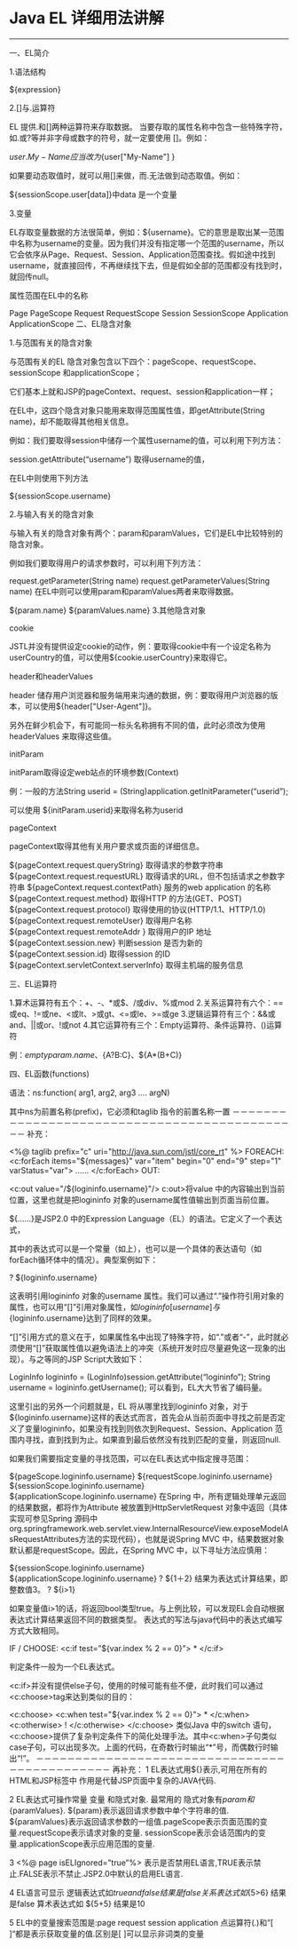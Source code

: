   # Java EL 详细用法讲解
  ---
  
  一、EL简介
  
  1.语法结构
  
  ${expression}
  
  2.[]与.运算符
  
  EL 提供.和[]两种运算符来存取数据。
  当要存取的属性名称中包含一些特殊字符，如.或?等并非字母或数字的符号，就一定要使用 []。例如：
  
  ${user.My-Name}应当改为${user["My-Name"] }
  
  如果要动态取值时，就可以用[]来做，而.无法做到动态取值。例如：
  
  ${sessionScope.user[data]}中data 是一个变量
  
  3.变量
  
  EL存取变量数据的方法很简单，例如：${username}。它的意思是取出某一范围中名称为username的变量。因为我们并没有指定哪一个范围的username，所以它会依序从Page、Request、Session、Application范围查找。假如途中找到username，就直接回传，不再继续找下去，但是假如全部的范围都没有找到时，就回传null。
  
  属性范围在EL中的名称
  
  Page PageScope
  Request RequestScope
  Session SessionScope
  Application ApplicationScope
  二、EL隐含对象
  
  1.与范围有关的隐含对象
  
  与范围有关的EL 隐含对象包含以下四个：pageScope、requestScope、sessionScope 和applicationScope；
  
  它们基本上就和JSP的pageContext、request、session和application一样；
  
  在EL中，这四个隐含对象只能用来取得范围属性值，即getAttribute(String name)，却不能取得其他相关信息。
  
  例如：我们要取得session中储存一个属性username的值，可以利用下列方法：
  
  session.getAttribute(“username”) 取得username的值，
  
  在EL中则使用下列方法
  
  ${sessionScope.username}
  
  2.与输入有关的隐含对象
  
  与输入有关的隐含对象有两个：param和paramValues，它们是EL中比较特别的隐含对象。
  
  例如我们要取得用户的请求参数时，可以利用下列方法：
  
  request.getParameter(String name)
  request.getParameterValues(String name)
  在EL中则可以使用param和paramValues两者来取得数据。
  
  ${param.name}
  ${paramValues.name}
  3.其他隐含对象
  
  cookie
  
  JSTL并没有提供设定cookie的动作，例：要取得cookie中有一个设定名称为userCountry的值，可以使用${cookie.userCountry}来取得它。
  
  header和headerValues
  
  header 储存用户浏览器和服务端用来沟通的数据，例：要取得用户浏览器的版本，可以使用${header["User-Agent"]}。
  
  另外在鲜少机会下，有可能同一标头名称拥有不同的值，此时必须改为使用headerValues 来取得这些值。
  
  initParam
  
  initParam取得设定web站点的环境参数(Context)
  
  例：一般的方法String userid = (String)application.getInitParameter(“userid”);
  
  可以使用 ${initParam.userid}来取得名称为userid
  
  pageContext
  
  pageContext取得其他有关用户要求或页面的详细信息。
  
  ${pageContext.request.queryString} 取得请求的参数字符串
  ${pageContext.request.requestURL} 取得请求的URL，但不包括请求之参数字符串
  ${pageContext.request.contextPath} 服务的web application 的名称
  ${pageContext.request.method} 取得HTTP 的方法(GET、POST)
  ${pageContext.request.protocol} 取得使用的协议(HTTP/1.1、HTTP/1.0)
  ${pageContext.request.remoteUser} 取得用户名称
  ${pageContext.request.remoteAddr } 取得用户的IP 地址
  ${pageContext.session.new} 判断session 是否为新的
  ${pageContext.session.id} 取得session 的ID
  ${pageContext.servletContext.serverInfo} 取得主机端的服务信息
  
  三、EL运算符
  
  1.算术运算符有五个：+、-、*或$、/或div、%或mod
  2.关系运算符有六个：==或eq、!=或ne、<或lt、>或gt、<=或le、>=或ge
  3.逻辑运算符有三个：&&或and、||或or、!或not
  4.其它运算符有三个：Empty运算符、条件运算符、()运算符
  
  例：${empty param.name}、${A?B:C}、${A*(B+C)}
  
  四、EL函数(functions)
  
  语法：ns:function( arg1, arg2, arg3 …. argN)
  
  其中ns为前置名称(prefix)，它必须和taglib 指令的前置名称一置
  －－－－－－－－－－－－－－－－－－－－－－－－－－－－－－－－－－－－－－－－－－－－－
  补充：
  
  <%@ taglib prefix="c" uri="http://java.sun.com/jstl/core_rt" %>
   FOREACH:
   <c:forEach items="${messages}"
   var="item"
   begin="0"
   end="9"
   step="1"
   varStatus="var">
   ……
   </c:forEach>
  OUT:
  
  <c:out value="/${logininfo.username}"/>
  c:out>将value 中的内容输出到当前位置，这里也就是把logininfo 对象的username属性值输出到页面当前位置。
  
  ${……}是JSP2.0 中的Expression Language（EL）的语法。它定义了一个表达式，
  
  其中的表达式可以是一个常量（如上），也可以是一个具体的表达语句（如forEach循环体中的情况）。典型案例如下：
  
  ? ${logininfo.username}
  
  这表明引用logininfo 对象的username 属性。我们可以通过“.”操作符引用对象的属性，也可以用“[]”引用对象属性，如${logininfo[username]}与${logininfo.username}达到了同样的效果。
  
  “[]”引用方式的意义在于，如果属性名中出现了特殊字符，如“.”或者“-”，此时就必须使用“[]”获取属性值以避免语法上的冲突（系统开发时应尽量避免这一现象的出现）。与之等同的JSP Script大致如下：
  
  LoginInfo logininfo = (LoginInfo)session.getAttribute(“logininfo”);
   String username = logininfo.getUsername();
  可以看到，EL大大节省了编码量。
  
  这里引出的另外一个问题就是，EL 将从哪里找到logininfo 对象，对于${logininfo.username}这样的表达式而言，首先会从当前页面中寻找之前是否定义了变量logininfo，如果没有找到则依次到Request、Session、Application 范围内寻找，直到找到为止。如果直到最后依然没有找到匹配的变量，则返回null.
  
  如果我们需要指定变量的寻找范围，可以在EL表达式中指定搜寻范围：
  
  ${pageScope.logininfo.username}
  ${requestScope.logininfo.username}
  ${sessionScope.logininfo.username}
  ${applicationScope.logininfo.username}
  在Spring 中，所有逻辑处理单元返回的结果数据，都将作为Attribute 被放置到HttpServletRequest 对象中返回（具体实现可参见Spring 源码中org.springframework.web.servlet.view.InternalResourceView.exposeModelAsRequestAttributes方法的实现代码），也就是说Spring MVC 中，结果数据对象默认都是requestScope。因此，在Spring MVC 中，以下寻址方法应慎用：
  
  ${sessionScope.logininfo.username}
  ${applicationScope.logininfo.username}
  ? ${1＋2}
  结果为表达式计算结果，即整数值3。
  ? ${i>1}
  
  如果变量值i>1的话，将返回bool类型true。与上例比较，可以发现EL会自动根据表达式计算结果返回不同的数据类型。
  表达式的写法与java代码中的表达式编写方式大致相同。
  
  IF / CHOOSE:
  <c:if test=”${var.index % 2 == 0}”>
  *
  </c:if>
  
  判定条件一般为一个EL表达式。
  
  <c:if>并没有提供else子句，使用的时候可能有些不便，此时我们可以通过<c:choose>tag来达到类似的目的：
  
  <c:choose>
   <c:when test="${var.index % 2 == 0}">
   *
   </c:when>
   <c:otherwise>
   !
   </c:otherwise>
   </c:choose>
  类似Java 中的switch 语句，<c:choose>提供了复杂判定条件下的简化处理手法。其中<c:when>子句类似case子句，可以出现多次。上面的代码，在奇数行时输出“*”号，而偶数行时输出“!”。
  －－－－－－－－－－－－－－－－－－－－－－－－－－－－－－－－－－－－－－－－－－－－－
  再补充：
  1 EL表达式用${}表示,可用在所有的HTML和JSP标签中 作用是代替JSP页面中复杂的JAVA代码.
  
  2 EL表达式可操作常量 变量 和隐式对象. 最常用的 隐式对象有${param}和${paramValues}. ${param}表示返回请求参数中单个字符串的值. ${paramValues}表示返回请求参数的一组值.pageScope表示页面范围的变量.requestScope表示请求对象的变量. sessionScope表示会话范围内的变量.applicationScope表示应用范围的变量.
  
  3 <%@ page isELIgnored=”true”%> 表示是否禁用EL语言,TRUE表示禁止.FALSE表示不禁止.JSP2.0中默认的启用EL语言.
  
  4 EL语言可显示 逻辑表达式如${true and false}结果是false 关系表达式如${5>6} 结果是false 算术表达式如 ${5+5} 结果是10
  
  5 EL中的变量搜索范围是:page request session application 点运算符(.)和”[ ]“都是表示获取变量的值.区别是[ ]可以显示非词类的变量
